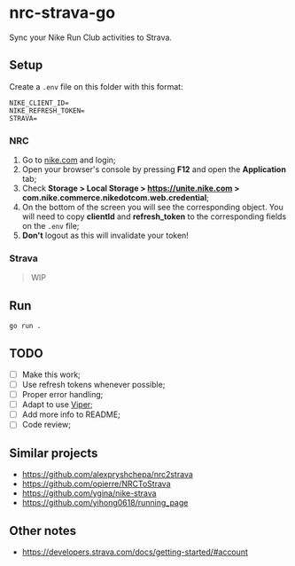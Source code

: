 # nrc-strava-go

Sync your Nike Run Club activities to Strava.

## Setup

Create a `.env` file on this folder with this format:

```
NIKE_CLIENT_ID=
NIKE_REFRESH_TOKEN=
STRAVA=
```

### NRC

1.  Go to [nike.com](https://www.nike.com/) and login;
2.  Open your browser's console by pressing **F12** and open the **Application** tab;
3.  Check **Storage > Local Storage > https://unite.nike.com > com.nike.commerce.nikedotcom.web.credential**;
4.  On the bottom of the screen you will see the corresponding object. You will need to copy **clientId** and **refresh_token** to the corresponding fields on the `.env` file;
5.  **Don't** logout as this will invalidate your token!

### Strava

> WIP

## Run

`go run .`

## TODO

- [ ] Make this work;
- [ ] Use refresh tokens whenever possible;
- [ ] Proper error handling;
- [ ] Adapt to use [Viper](https://github.com/spf13/viper);
- [ ] Add more info to README;
- [ ] Code review;

## Similar projects

- https://github.com/alexpryshchepa/nrc2strava
- https://github.com/opierre/NRCToStrava
- https://github.com/ygina/nike-strava
- https://github.com/yihong0618/running_page

## Other notes

- https://developers.strava.com/docs/getting-started/#account

